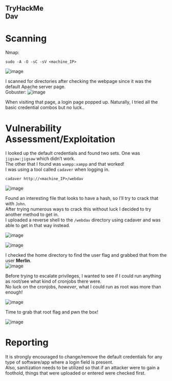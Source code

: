 TryHackMe <br>
Dav
---

# Scanning

Nmap:
```
sudo -A -O -sC -sV <machine_IP>
```
![image](https://github.com/xocybersec/TryHackMe-Walkthroughs/assets/91302698/8f4f4c49-ed86-4cc8-bac6-2a4c462f8ae5)

I scanned for directories after checking the webpage since it was the default Apache server page. <br>
Gobuster:
![image](https://github.com/xocybersec/TryHackMe-Walkthroughs/assets/91302698/21a4dfe3-270d-49e4-a3e5-5b8de608cabd)

When visiting that page, a login page popped up. Naturally, I tried all the basic credential combos but no luck.. <br>
# Vulnerability Assessment/Exploitation
I looked up the default credentials and found two sets. One was `jigsaw:jigsaw` which didn’t work. <br>
The other that I found was `wampp:xampp` and that worked! <br>
I was using a tool called `cadaver` when logging in.
```
cadaver http://<machine_IP>/webdav
```

![image](https://github.com/xocybersec/TryHackMe-Walkthroughs/assets/91302698/4b114e1f-6c56-43df-8533-73a8766412bd)

Found an interesting file that looks to have a hash, so I’ll try to crack that with `John`. <br>
After trying numerous ways to crack this without luck I decided to try another method to get in. <br>
I uploaded a reverse shell to the `/webdav` directory using cadaver and was able to get in that way instead.

![image](https://github.com/xocybersec/TryHackMe-Walkthroughs/assets/91302698/373de866-6ebe-44df-8b48-77df10a52ef8)

![image](https://github.com/xocybersec/TryHackMe-Walkthroughs/assets/91302698/c02a74c7-c315-4e39-9fa3-7afb1a98438c)

I checked the home directory to find the user flag and grabbed that from the user **Merlin**. <br>
![image](https://github.com/xocybersec/TryHackMe-Walkthroughs/assets/91302698/963566f7-5302-4bde-aaa1-e998667edbea)

Before trying to escalate privileges, I wanted to see if I could run anything as root/see what kind of cronjobs there were. <br>
No luck on the cronjobs, *however*, what I could run as root was more than enough!

![image](https://github.com/xocybersec/TryHackMe-Walkthroughs/assets/91302698/50ddadfd-d8e6-46c9-b8e1-d5ab25717e84)

Time to grab that root flag and pwn the box! <br>

![image](https://github.com/xocybersec/TryHackMe-Walkthroughs/assets/91302698/9af973fe-d027-4930-96e8-5a17ed44ece5)

# Reporting
It is strongly encouraged to change/remove the default credentials for any type of software/app where a login field is present. <br>
Also, sanitization needs to be utilized so that if an attacker were to gain a foothold, things that were uploaded or entered were checked first.















